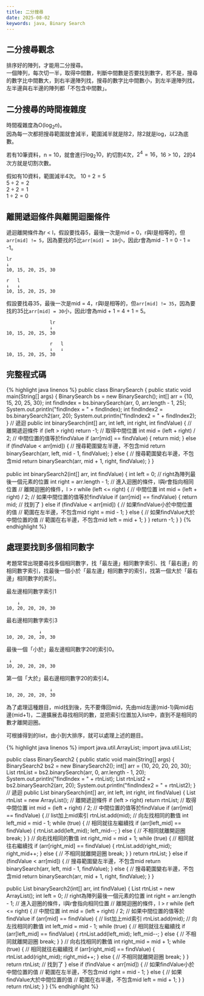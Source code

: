 ```yaml
---
title: 二分搜尋
date: 2025-08-02
keywords: java, Binary Search
---
```

## 二分搜尋觀念
排序好的陣列，才能用二分搜尋。<br>
一個陣列，每次切一半，取得中間數，判斷中間數是否要找到數字，若不是，搜尋的數字比中間數大，到右半邊陣列找，搜尋的數字比中間數小，到左半邊陣列找，左半邊與右半邊的陣列都「不包含中間數」。<br>

## 二分搜尋的時間複雜度
時間複雜度為O($\log_2{n}$)。<br>
因為每一次都把搜尋範圍就會減半，範圍減半就是除2，除2就是log，以2為底數。<br>

若有10筆資料，n = 10，就會進行$\log_2{10}$，約切割4次，$2^4 = 16$，16 > 10，2的4次方就是切割次數。<br>

假如有10資料，範圍減半4次。
$10 \div 2 = 5$ <br>
$5 \div 2 = 2$ <br>
$2 \div 2 = 1$ <br>
$1 \div 2 = 0$ <br>

## 離開遞迴條件與離開迴圈條件
遞迴離開條件為r < l，假設要找尋5，最後一次是mid = 0，r與l是相等的，但`arr[mid] != 5`，因為要找的5比`arr[mid] = 10`小，因此r會為mid - 1 = 0 - 1 = -1。<br>

```
lr 
↓   
10, 15, 20, 25, 30
```

```
r   l 
↓   ↓
10, 15, 20, 25, 30
```

假設要找尋35，最後一次是mid = 4，r與l是相等的，但`arr[mid] != 35`，因為要找的35比`arr[mid] = 30`小，因此l會為mid + 1 = 4 + 1 = 5。<br>

```
                lr 
                ↓   
10, 15, 20, 25, 30
```

```
                r   l 
                ↓   ↓
10, 15, 20, 25, 30
```
## 完整程式碼
{% highlight java linenos %}
public class BinarySearch {
  public static void main(String[] args) {
    BinarySearch bs = new BinarySearch();
    int[] arr = {10, 15, 20, 25, 30};
    int findIndex = bs.binarySearch(arr, 0, arr.length - 1, 25);
    System.out.println("findIndex = " + findIndex);
    int findIndex2 = bs.binarySearch2(arr, 20);
    System.out.println("findIndex2 = " + findIndex2);
  }
  // 遞迴
  public int binarySearch(int[] arr, int left, int right, int findValue) {
    // 離開遞迴條件
    if (left > right) return -1;
    // 取得中間位置
    int mid = (left + right) / 2;
    // 中間位置的值等於findValue
    if (arr[mid] == findValue) {
      return mid;
    } else if (findValue < arr[mid]) {
      // 搜尋範圍變左半邊，不包含mid
      return binarySearch(arr, left, mid - 1, findValue);
    } else {
      // 搜尋範圍變右半邊，不包含mid
      return binarySearch(arr, mid + 1, right, findValue);
    }
  }

  public int binarySearch2(int[] arr, int findValue) {
    int left = 0;
    // right為陣列最後一個元素的位置
    int right = arr.length - 1;
    // 進入迴圈的條件，l與r會指向相同位置
    // 離開迴圈的條件，l > r
    while (left <= right) {
      // 中間位置
      int mid = (left + right) / 2;
      // 如果中間位置的值等於findValue
      if (arr[mid] == findValue) {
        return mid;  // 找到了
      } else if (findValue < arr[mid]) {
      	// 如果findValue小於中間位置的值
      	// 範圍在左半邊，不包含mid
        right = mid - 1;
      } else {
      	// 如果findValue大於中間位置的值
      	// 範圍在右半邊，不包含mid
        left = mid + 1;
      }
    }
    return -1;
  }
}
{% endhighlight %}

## 處理要找到多個相同數字
考題常常出現要尋找多個相同數字，找「最左邊」相同數字索引、找「最右邊」的相同數字索引，找最後一個小於「最左邊」相同數字的索引，找第一個大於「最右邊」相同數字的索引。

最左邊相同數字索引1
```
    ↓
10, 20, 20, 20, 30
```

最右邊相同數字索引3
```
            ↓
10, 20, 20, 20, 30
```

最後一個「小於」最左邊相同數字20的索引0。
```
 ↓
10, 20, 20, 20, 30
```

第一個「大於」最右邊相同數字20的索引4。
```
                ↓
10, 20, 20, 20, 30
```

為了處理這種題目，mid找到後，先不要傳回mid，先由mid左邊(mid-1)與mid右邊(mid+1)，二邊擴展去尋找相同的數，並把索引位置加入list中，直到不是相同的數才離開迴圈。

可根據得到的list，由小到大排序，就可以處理上述的題目。

{% highlight java linenos %}
import java.util.ArrayList;
import java.util.List;

public class BinarySearch2 {
  public static void main(String[] args) {
    BinarySearch2 bs2 = new BinarySearch2();
    int[] arr = {10, 20, 20, 20, 30};
    List rtnList = bs2.binarySearch(arr, 0, arr.length - 1, 20);
    System.out.println("findIndex = " + rtnList);
    List rtnList2 = bs2.binarySearch2(arr, 20);
    System.out.println("findIndex2 = " + rtnList2);
  }
  // 遞迴
  public List binarySearch(int[] arr, int left, int right, int findValue) {
    List<Integer> rtnList = new ArrayList();
    // 離開遞迴條件
    if (left > right) return rtnList;
    // 取得中間位置
    int mid = (left + right) / 2;
    // 中間位置的值等於findValue
    if (arr[mid] == findValue) {
      // list加上mid索引
      rtnList.add(mid);
      // 向左找相同的數值
      int left_mid = mid - 1;
      while (true) {
        // 相同就往左繼續找
        if (arr[left_mid] == findValue) {
          rtnList.add(left_mid);
          left_mid--;
        } else {
          // 不相同就離開迴圈
          break;
        }
      }
      // 向右找相同的數值
      int right_mid = mid + 1;
      while (true) {
        // 相同就往右繼續找
        if (arr[right_mid] == findValue) {
          rtnList.add(right_mid);
          right_mid++;
        } else {
          // 不相同就離開迴圈
          break;
        }
      }
      return rtnList;
    } else if (findValue < arr[mid]) {
      // 搜尋範圍變左半邊，不包含mid
      return binarySearch(arr, left, mid - 1, findValue);
    } else {
      // 搜尋範圍變右半邊，不包含mid
      return binarySearch(arr, mid + 1, right, findValue);
    }
  }

  public List binarySearch2(int[] arr, int findValue) {
    List<Integer> rtnList = new ArrayList();
    int left = 0;
    // right為陣列最後一個元素的位置
    int right = arr.length - 1;
    // 進入迴圈的條件，l與r會指向相同位置
    // 離開迴圈的條件，l > r
    while (left <= right) {
      // 中間位置
      int mid = (left + right) / 2;
      // 如果中間位置的值等於findValue
      if (arr[mid] == findValue) {
        // list加上mid索引
        rtnList.add(mid);
        // 向左找相同的數值
        int left_mid = mid - 1;
        while (true) {
          // 相同就往左繼續找
          if (arr[left_mid] == findValue) {
            rtnList.add(left_mid);
            left_mid--;
          } else {
            // 不相同就離開迴圈
            break;
          }
        }
        // 向右找相同的數值
        int right_mid = mid + 1;
        while (true) {
          // 相同就往右繼續找
          if (arr[right_mid] == findValue) {
            rtnList.add(right_mid);
            right_mid++;
          } else {
            // 不相同就離開迴圈
            break;
          }
        }
        return rtnList;  // 找到了
      } else if (findValue < arr[mid]) {
        // 如果findValue小於中間位置的值
        // 範圍在左半邊，不包含mid
        right = mid - 1;
      } else {
        // 如果findValue大於中間位置的值
        // 範圍在右半邊，不包含mid
        left = mid + 1;
      }
    }
    return rtnList;
  }
}
{% endhighlight %}
